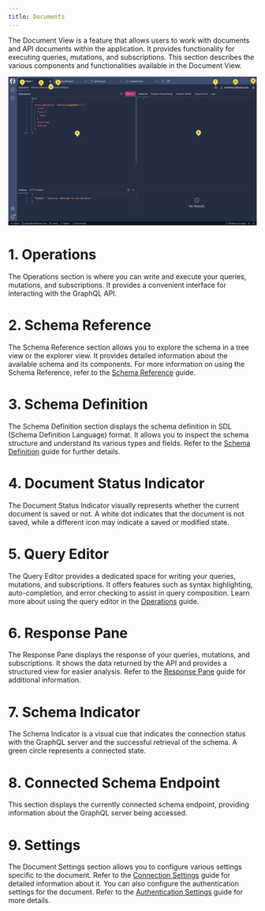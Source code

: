 ```yaml
---
title: Documents
---
```


The Document View is a feature that allows users to work with documents and API documents within the application. It provides functionality for executing queries, mutations, and subscriptions. This section describes the various components and functionalities available in the Document View.

![Image](images/document-0.png)

# 1. Operations
The Operations section is where you can write and execute your queries, mutations, and subscriptions. It provides a convenient interface for interacting with the GraphQL API.

# 2. Schema Reference
The Schema Reference section allows you to explore the schema in a tree view or the explorer view. It provides detailed information about the available schema and its components. For more information on using the Schema Reference, refer to the [Schema Reference](/docs/bananacakepop/v2/documents/schema-reference) guide.

# 3. Schema Definition
The Schema Definition section displays the schema definition in SDL (Schema Definition Language) format. It allows you to inspect the schema structure and understand its various types and fields. Refer to the [Schema Definition](/docs/bananacakepop/v2/documents/schema-definition) guide for further details.

# 4. Document Status Indicator
The Document Status Indicator visually represents whether the current document is saved or not. A white dot indicates that the document is not saved, while a different icon may indicate a saved or modified state.

# 5. Query Editor
The Query Editor provides a dedicated space for writing your queries, mutations, and subscriptions. It offers features such as syntax highlighting, auto-completion, and error checking to assist in query composition. Learn more about using the query editor in the [Operations](/docs/bananacakepop/v2/documents/operations) guide.

# 6. Response Pane
The Response Pane displays the response of your queries, mutations, and subscriptions. It shows the data returned by the API and provides a structured view for easier analysis. Refer to the [Response Pane](/docs/bananacakepop/v2/documents/response) guide for additional information.

# 7. Schema Indicator
The Schema Indicator is a visual cue that indicates the connection status with the GraphQL server and the successful retrieval of the schema. A green circle represents a connected state.

# 8. Connected Schema Endpoint
This section displays the currently connected schema endpoint, providing information about the GraphQL server being accessed.

# 9. Settings
The Document Settings section allows you to configure various settings specific to the document. Refer to the [Connection Settings](/docs/bananacakepop/v2/documents/connection-settings) guide for detailed information about it. You can also configure the authentication settings for the document. Refer to the [Authentication Settings](/docs/bananacakepop/v2/documents/authentication) guide for more details.
